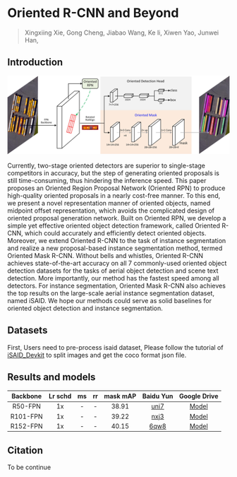 # Oriented R-CNN and Beyond

> Xingxiing Xie, Gong Cheng, Jiabao Wang, Ke li, Xiwen Yao, Junwei Han,

## Introduction

![illustration](illustration.jpg)

Currently, two-stage oriented detectors are superior to single-stage competitors in accuracy, but the step of generating oriented proposals is still time-consuming, thus hindering the inference speed. This paper proposes an Oriented Region Proposal Network (Oriented RPN) to produce high-quality oriented proposals in a nearly cost-free manner. To this end, we present a novel representation manner of oriented objects, named midpoint offset representation, which avoids the complicated design of oriented proposal generation network. Built on Oriented RPN, we develop a simple yet effective oriented object detection framework, called Oriented R-CNN, which could accurately and efficiently detect oriented objects. Moreover, we extend Oriented R-CNN to the task of instance segmentation and realize a new proposal-based instance segmentation method, termed Oriented Mask R-CNN. Without bells and whistles, Oriented R-CNN achieves state-of-the-art accuracy on all 7 commonly-used oriented object detection datasets for the tasks of aerial object detection and scene text detection. More importantly, our method has the fastest speed among all detectors. For instance segmentation, Oriented Mask R-CNN also achieves the top results on the large-scale aerial instance segmentation dataset, named iSAID. We hope our methods could serve as solid baselines for oriented object detection and instance segmentation.

## Datasets

First, Users need to pre-process isaid dataset, Please follow the tutorial of [iSAID_Devkit](https://github.com/CAPTAIN-WHU/iSAID_Devkit) to split images and get the coco format json file.

## Results and models

| Backbone | Lr schd | ms | rr | mask mAP |                         Baidu Yun                         | Google Drive |
|:--------:|:-------:|:--:|:--:|:--------:|:---------------------------------------------------------:|:------------:|
|  R50-FPN |    1x   |  - |  - |   38.91  |  [uni7](https://pan.baidu.com/s/1holNWQ0MNpgGLs-8ctx-zQ)  |   [Model](https://drive.google.com/file/d/1NJnuLiISFm6MH6_MjHt1JEnPHtc61B35/view?usp=sharing)  |
| R101-FPN |    1x   |  - |  - |   39.22  |  [nxj3](https://pan.baidu.com/s/1AjbMhGLWNJ0aDuboexTx5A)  |   [Model](https://drive.google.com/file/d/1MlXX8MX4XpSVHzvPSIib4rq4Rkqfxs9O/view?usp=sharing)  |
| R152-FPN |    1x   |  - |  - |   40.15  |  [6qw8](https://pan.baidu.com/s/1vD6l4hX6VoxPx35qAq592A)  |   [Model](https://drive.google.com/file/d/1JzxO6no_AnitZkEvdWkPRVwxtOV8KvGW/view?usp=sharing)  |

## Citation

To be continue
